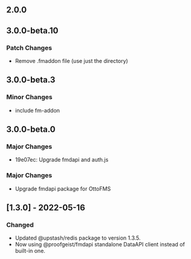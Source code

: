 ## 2.0.0

## 3.0.0-beta.10

### Patch Changes

- Remove .fmaddon file (use just the directory)

## 3.0.0-beta.3

### Minor Changes

- include fm-addon

## 3.0.0-beta.0

### Major Changes

- 19e07ec: Upgrade fmdapi and auth.js

### Major Changes

- Upgrade fmdapi package for OttoFMS

## [1.3.0] - 2022-05-16

### Changed

- Updated @upstash/redis package to version 1.3.5.
- Now using @proofgeist/fmdapi standalone DataAPI client instead of built-in one.
